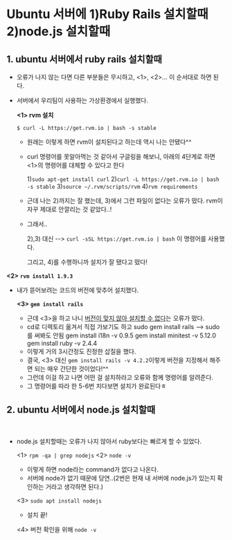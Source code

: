 # Ubuntu 서버에 1)Ruby Rails 설치할때 2)node.js 설치할때 

## 1. ubuntu 서버에서 ruby rails 설치할때

- 오류가 나지 않는 다면 다른 부분들은 무시하고,  <1>, <2>... 이 순서대로 하면 된다.

- 서버에서 우리팀이 사용하는 가상환경에서 실행했다.

  **<1>  rvm 설치**

  `$ curl -L https://get.rvm.io | bash -s stable`

  - 원래는 이렇게 하면 rvm이 설치된다고 하는데 역시 나는 안됐다^^

  - curl 명령어를 못알아먹는 것 같아서 구글링을 해보니, 아래의 4단계로 하면 <1>의 명령어를 대체할 수 있다고 한다

    1)`sudo apt-get install curl`
  2)`curl -L https://get.rvm.io | bash -s stable`
    3)`source ~/.rvm/scripts/rvm`
    4)`rvm requirements`
  
  - 근데 나는 2)까지는 잘 했는데, 3)에서 그런 파일이 없다는 오류가 떴다. rvm이 자꾸 제대로 안깔리는 것 같았다..!

  - 그래서.. 

    2),3) 대신 --> `curl -sSL https://get.rvm.io | bash`  이 명령어를 사용했다.

    그리고, 4)를 수행하니까 설치가 잘 됐다고 떴다!

    
  
**<2> `rvm install 1.9.3`**
  
- 내가 뜯어보려는 코드의 버전에 맞추어 설치했다.
  
  **<3> `gem install rails`**
  
  - 근데 <3>을 하고 나니 <u>버전이 맞지 않아 설치할 수 없다</u>는 오류가 떴다.
  - cd로 디렉토리 옮겨서 직접 가보기도 하고
    sudo gem install rails --> sudo 를 써봐도 안됨
    gem install i18n -v 0.9.5
    gem install minitest -v 5.12.0
    gem install ruby -v 2.4.4
  - 이렇게 거의 3시간정도 진정한 삽질을 했다.
  - 결국,  <3> 대신 `gem install rails -v 4.2.2`이렇게 버전을 지정해서 해주면 되는 매우 간단한 것이었다!^^
  - 그런데 이걸 하고 나면 어떤 걸 설치하라고 오류와 함께 명령어를 알려준다.
  - 그 명령어를 따라 한 5-6번 치다보면 설치가 완료된다ㅎ



## 2. ubuntu 서버에서 node.js 설치할때

​            

- node.js 설치할때는 오류가 나지 않아서 ruby보다는 빠르게 할 수 있었다.

  <1> `rpm -qa | grep nodejs`
  <2> `node -v`

  - 이렇게 하면 node라는 command가 없다고 나온다.
  - 서버에 node가 없기 때문에 당연..(2번은 현재 내 서버에 node.js가 있는지 확인하는 거라고 생각하면 된다.)

  <3> `sudo apt install nodejs`

  - 설치 끝!

  <4> 버전 확인을 위해 `node -v`